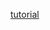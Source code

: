 [tutorial](https://www.youtube.com/watch?v=gADVfB37QVo&list=PL5dTjWUk_cPYuhHm9_QImW7_u4lr5d6zO&index=7)
